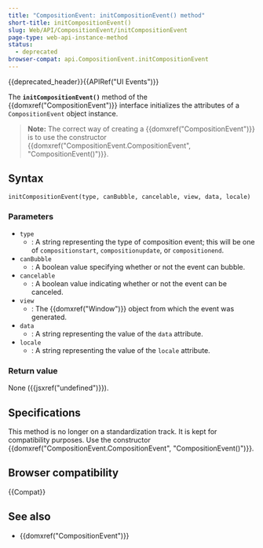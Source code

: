 ```yaml
---
title: "CompositionEvent: initCompositionEvent() method"
short-title: initCompositionEvent()
slug: Web/API/CompositionEvent/initCompositionEvent
page-type: web-api-instance-method
status:
  - deprecated
browser-compat: api.CompositionEvent.initCompositionEvent
---
```


{{deprecated_header}}{{APIRef("UI Events")}}

The **`initCompositionEvent()`**
method of the {{domxref("CompositionEvent")}} interface initializes the attributes of a
`CompositionEvent` object instance.

> **Note:** The correct way of creating a {{domxref("CompositionEvent")}} is to use
> the constructor {{domxref("CompositionEvent.CompositionEvent", "CompositionEvent()")}}.

## Syntax

```js-nolint
initCompositionEvent(type, canBubble, cancelable, view, data, locale)
```

### Parameters

- `type`
  - : A string representing the type of composition event; this will be
    one of `compositionstart`, `compositionupdate`, or
    `compositionend`.
- `canBubble`
  - : A boolean value specifying whether or not the event can bubble.
- `cancelable`
  - : A boolean value indicating whether or not the event can be canceled.
- `view`
  - : The {{domxref("Window")}} object from which the event was generated.
- `data`
  - : A string representing the value of the `data`
    attribute.
- `locale`
  - : A string representing the value of the `locale`
    attribute.

### Return value

None ({{jsxref("undefined")}}).

## Specifications

This method is no longer on a standardization track. It is kept for compatibility purposes. Use the constructor {{domxref("CompositionEvent.CompositionEvent", "CompositionEvent()")}}.

## Browser compatibility

{{Compat}}

## See also

- {{domxref("CompositionEvent")}}
